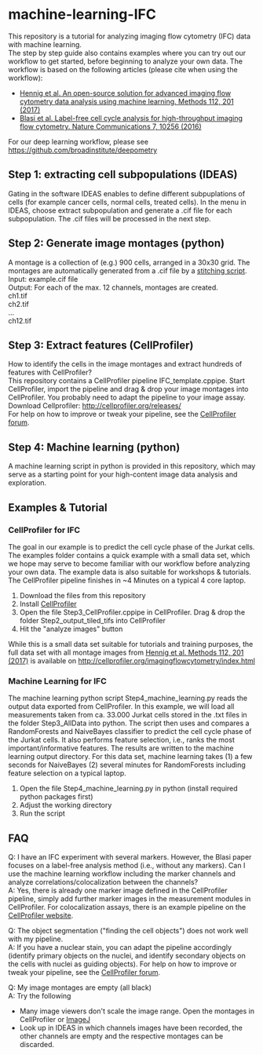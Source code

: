 # machine-learning-IFC
This repository is a tutorial for analyzing imaging flow cytometry (IFC) data with machine learning.  
The step by step guide also contains examples where you can try out our workflow to get started, before beginning to analyze your own data. The workflow is based on the following articles (please cite when using the workflow):
- [Hennig et al. An open-source solution for advanced imaging flow cytometry data analysis using machine learning. Methods 112, 201 (2017)](http://www.sciencedirect.com/science/article/pii/S1046202316302912)
- [Blasi et al. Label-free cell cycle analysis for high-throughput imaging flow cytometry. Nature Communications 7, 10256 (2016)](https://www.nature.com/articles/ncomms10256)

For our deep learning workflow, please see https://github.com/broadinstitute/deepometry

## Step 1: extracting cell subpopulations (IDEAS)
Gating in the software IDEAS enables to define different subpuplations of cells (for example cancer cells, normal cells, treated cells). In the menu in IDEAS, choose extract subpopulation and generate a .cif file for each subpopulation. The .cif files will be processed in the next step.

## Step 2: Generate image montages (python)
A montage is a collection of (e.g.) 900 cells, arranged in a 30x30 grid. The montages are automatically generated from a .cif file by a [stitching script](https://github.com/CellProfiler/stitching).  
Input: example.cif file  
Output: For each of the max. 12 channels, montages are created.  
ch1.tif  
ch2.tif  
...   
ch12.tif

## Step 3: Extract features (CellProfiler)
How to identify the cells in the image montages and extract hundreds of features with CellProfiler?  
This repository contains a CellProfiler pipeline IFC_template.cppipe. Start CellProfiler, import the pipeline and drag & drop your image montages into CellProfiler. You probably need to adapt the pipeline to your image assay.   
Download Cellprofiler: http://cellprofiler.org/releases/  
For help on how to improve or tweak your pipeline, see the [CellProfiler forum](http://forum.cellprofiler.org/).  

## Step 4: Machine learning (python)
A machine learning script in python is provided in this repository, which may serve as a starting point for your high-content image data analysis and exploration.  



## Examples & Tutorial
### CellProfiler for IFC
The goal in our example is to predict the cell cycle phase of the Jurkat cells. The examples folder contains a quick example with a small data set, which we hope may serve to become familiar with our workflow before analyzing your own data. The example data is also suitable for workshops & tutorials. The CellProfiler pipeline finishes in ~4 Minutes on a typical 4 core laptop. 
1. Download the files from this repository
2. Install [CellProfiler](http://cellprofiler.org/)
3. Open the file Step3_CellProfiler.cppipe in CellProfiler. Drag & drop the folder Step2_output_tiled_tifs into CellProfiler
4. Hit the "analyze images" button

While this is a small data set suitable for tutorials and training purposes, the full data set with all montage images from [Hennig et al. Methods 112, 201 (2017)](http://www.sciencedirect.com/science/article/pii/S1046202316302912) is available on http://cellprofiler.org/imagingflowcytometry/index.html

### Machine Learning for IFC
The machine learning python script Step4_machine_learning.py reads the output data exported from CellProfiler. In this example, we will load all measurements taken from ca. 33.000 Jurkat cells stored in the .txt files in the folder Step3_AllData into python. The script then uses and compares a RandomForests and NaiveBayes classifier to predict the cell cycle phase of the Jurkat cells. It also performs feature selection, i.e., ranks the most important/informative features. The results are written to the machine learning output directory. For this data set, machine learning takes (1) a few seconds for NaiveBayes (2) several minutes for RandomForests including feature selection on a typical laptop.  
1. Open the file Step4_machine_learning.py in python (install required python packages first)
2. Adjust the working directory
3. Run the script

## FAQ
Q: I have an IFC experiment with several markers. However, the Blasi paper focuses on a label-free analysis method (i.e., without any markers). Can I use the machine learning workflow including the marker channels and analyze correlations/colocalization between the channels?  
A: Yes, there is already one marker image defined in the CellProfiler pipeline, simply add further marker images in the measurement modules in CellProfiler. For colocalization assays, there is an example pipeline on the [CellProfiler website](http://cellprofiler.org/examples/).

Q: The object segmentation ("finding the cell objects") does not work well with my pipeline.  
A: If you have a nuclear stain, you can adapt the pipeline accordingly (identify primary objects on the nuclei, and identify secondary objects on the cells with nuclei as guiding objects). For help on how to improve or tweak your pipeline, see the [CellProfiler forum](http://forum.cellprofiler.org/).

Q: My image montages are empty (all black)  
A: Try the following
- Many image viewers don't scale the image range. Open the montages in CellProfiler or [ImageJ](https://fiji.sc/)  
- Look up in IDEAS in which channels images have been recorded, the other channels are empty and the respective montages can be discarded.  
